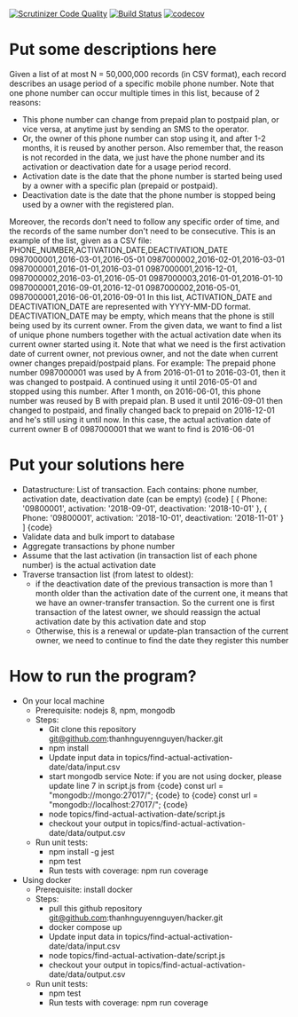 
[![Scrutinizer Code Quality](https://scrutinizer-ci.com/g/thanhnguyennguyen/hacker/badges/quality-score.png?b=master)](https://scrutinizer-ci.com/g/thanhnguyennguyen/hacker/?branch=master)
[![Build Status](https://travis-ci.com/thanhnguyennguyen/hacker.svg?branch=master)](https://travis-ci.com/thanhnguyennguyen/hacker)
[![codecov](https://codecov.io/gh/thanhnguyennguyen/hacker/branch/master/graph/badge.svg)](https://codecov.io/gh/thanhnguyennguyen/hacker)

# Put some descriptions here 
Given a list of at most N = 50,000,000 records (in CSV format), each record describes an usage
period of a specific mobile phone number.
Note that one phone number can occur multiple times in this list, because of 2 reasons:
- This phone number can change from prepaid plan to postpaid plan, or vice versa, at
anytime just by sending an SMS to the operator.
- Or, the owner of this phone number can stop using it, and after 1-2 months, it is reused
by another person.
Also remember that, the reason is not recorded in the data, we just have the phone number and
its activation or deactivation date for a usage period record.
- Activation date is the date that the phone number is started being used by a owner with
a specific plan (prepaid or postpaid).
- Deactivation date is the date that the phone number is stopped being used by a owner
with the registered plan.

Moreover, the records don't need to follow any specific order of time, and the records of
the same number don't need to be consecutive​.
This is an example of the list, given as a CSV file:
PHONE_NUMBER,ACTIVATION_DATE,DEACTIVATION_DATE
0987000001,2016-03-01,2016-05-01
0987000002,2016-02-01,2016-03-01
0987000001,2016-01-01,2016-03-01
0987000001,2016-12-01,
0987000002,2016-03-01,2016-05-01
0987000003,2016-01-01,2016-01-10
0987000001,2016-09-01,2016-12-01
0987000002,2016-05-01,
0987000001,2016-06-01,2016-09-01
In this list, ACTIVATION_DATE and DEACTIVATION_DATE are represented with
YYYY-MM-DD format. DEACTIVATION_DATE may be empty, which means that the phone is
still being used by its current owner.
From the given data, we want to find a list of unique phone numbers together with the actual
activation date when its current owner started using it. Note that what we need is the first
activation date of current owner, not previous owner, and not the date when current owner
changes prepaid/postpaid plans.
For example: The prepaid phone number 0987000001 was used by A from 2016-01-01 to
2016-03-01, then it was changed to postpaid. A continued using it until 2016-05-01 and
stopped using this number. After 1 month, on 2016-06-01, this phone number was reused by B
with prepaid plan. B used it until 2016-09-01 then changed to postpaid, and finally changed
back to prepaid on 2016-12-01 and he's still using it until now. In this case, the actual activation
date of current owner B of 0987000001 that we want to find is 2016-06-01
# Put your solutions here
- Datastructure:
List of transaction. Each contains: phone number, activation date, deactivation 
date (can be empty)
{code}
        [
        {
        Phone: '09800001',
        activation: '2018-09-01',
        deactivation: '2018-10-01'
        },
        {
        Phone: '09800001',
        activation: '2018-10-01',
        deactivation: '2018-11-01'
        }
        ]
{code}
-  Validate data and bulk import to database
-  Aggregate transactions by phone number
-  Assume that the last activation (in transaction list of each phone number) 
is the actual activation date
-  Traverse transaction list (from latest to oldest):
    - if the deactivation date of the previous transaction is more than 1 
month older than the activation date of the current one, it means 
that we have an owner-transfer transaction. So the current one is 
first transaction of the latest owner, we should reassign the actual 
activation date by this activation date and stop
    - Otherwise, this is a renewal or update-plan transaction of the 
current owner, we need to continue to find the date they register 
this number

# How to run the program?
- On your local machine
    - Prerequisite: nodejs 8, npm, mongodb
    - Steps:
        - Git clone this repository git@github.com:thanhnguyennguyen/hacker.git
        - npm install
        - Update input data in topics/find-actual-activation-date/data/input.csv
        - start mongodb service
        Note: if you are not using docker, please update line 7 in script.js
        from 
        {code}
        const url = "mongodb://mongo:27017/";
        {code}
        to 
        {code}
        const url = "mongodb://localhost:27017/";
        {code}
        - node topics/find-actual-activation-date/script.js
        - checkout your output in topics/find-actual-activation-date/data/output.csv
    - Run unit tests:
        - npm install -g jest
        - npm test
        - Run tests with coverage: npm run coverage
- Using docker
    - Prerequisite: install docker
    - Steps:
        - pull this github repository git@github.com:thanhnguyennguyen/hacker.git
        - docker compose up
        - Update input data in topics/find-actual-activation-date/data/input.csv
        - node topics/find-actual-activation-date/script.js
        - checkout your output in topics/find-actual-activation-date/data/output.csv
    - Run unit tests:
        - npm test
        - Run tests with coverage: npm run coverage
